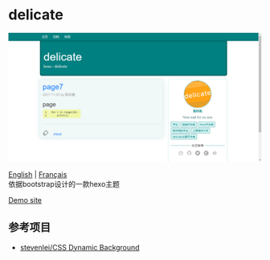 # delicate

![Demo](/source/img/look.png)

[English](/README-EN.md) | [Français](/README_fr.md)  
依据bootstrap设计的一款hexo主题  

[Demo site](https://kartjim.top/delicate)

## 参考项目

- [stevenlei/CSS Dynamic Background](https://codepen.io/stevenlei/pen/ZEJxXGL?editors=1100)
